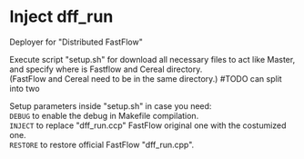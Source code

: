 # Inject dff_run
Deployer for "Distributed FastFlow"
  
Execute script "setup.sh" for download all necessary files to act like Master, and specify where is Fastflow and Cereal directory.  
	(FastFlow and Cereal need to be in the same directory.)	#TODO can split into two  
  
Setup parameters inside "setup.sh" in case you need:  
`DEBUG`		to enable the debug in Makefile compilation.  
`INJECT`	to replace "dff_run.ccp" FastFlow original one with the costumized one.  
`RESTORE`	to restore official FastFlow "dff_run.cpp".  

